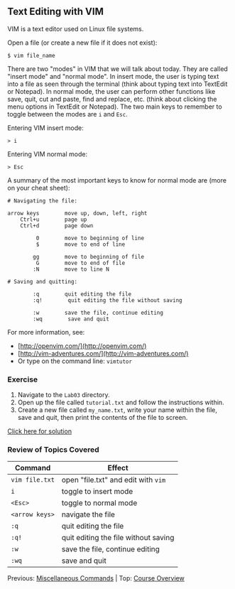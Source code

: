 ## Text Editing with VIM

VIM is a text editor used on Linux file systems.

Open a file (or create a new file if it does not exist):
```
$ vim file_name
```

There are two "modes" in VIM that we will talk about today. They are called "insert mode" and "normal mode". In insert mode, the user is typing text into a file as seen through the terminal (think about typing text into TextEdit or Notepad). In normal mode, the user can perform other functions like save, quit, cut and paste, find and replace, etc. (think about clicking the menu options in TextEdit or Notepad). The two main keys to remember to toggle between the modes are `i` and `Esc`.

Entering VIM insert mode:
```
> i
```

Entering VIM normal mode:
```
> Esc
```

A summary of the most important keys to know for normal mode are (more on your cheat sheet):
```
# Navigating the file:

arrow keys        move up, down, left, right
    Ctrl+u        page up
    Ctrl+d        page down

         0        move to beginning of line
         $        move to end of line

        gg        move to beginning of file
         G        move to end of file
        :N        move to line N

# Saving and quitting:

        :q        quit editing the file
        :q!        quit editing the file without saving

        :w        save the file, continue editing
        :wq        save and quit
```


For more information, see:
  * [http://openvim.com/](http://openvim.com/)
  * [http://vim-adventures.com/](http://vim-adventures.com/)
  * Or type on the command line: `vimtutor`

### Exercise

1. Navigate to the `Lab03` directory.
2. Open up the file called `tutorial.txt` and follow the instructions within.
3. Create a new file called `my_name.txt`, write your name within the file, save and quit, then print the contents of the file to screen.

[Click here for solution](intro_to_linux_08_solution.md)

### Review of Topics Covered

| Command         | Effect     |
|-----------------|------------|
| `vim file.txt`  | open "file.txt" and edit with `vim` |
| `i`             | toggle to insert mode |
| `<Esc>`         | toggle to normal mode |
| `<arrow keys>`  | navigate the file |
| `:q`            | quit editing the file |
| `:q!`           | quit editing the file without saving |
| `:w`            | save the file, continue editing |
| `:wq`           | save and quit |

Previous: [Miscellaneous Commands](intro_to_linux_07.md) | Top: [Course Overview](../../index.md)
